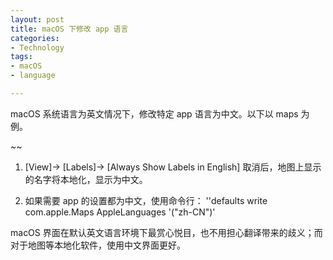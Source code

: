 ```yaml
---
layout: post
title: macOS 下修改 app 语言
categories: 
- Technology
tags:
- macOS
- language

---
```


macOS 系统语言为英文情况下，修改特定 app 语言为中文。以下以 maps 为例。


 ~<!--more-->~

1. [View]-> [Labels]-> [Always Show Labels in English]  取消后，地图上显示的名字将本地化，显示为中文。

2. 如果需要 app 的设置都为中文，使用命令行：
''defaults write com.apple.Maps AppleLanguages '("zh-CN")'
    
macOS 界面在默认英文语言环境下最赏心悦目，也不用担心翻译带来的歧义；而对于地图等本地化软件，使用中文界面更好。